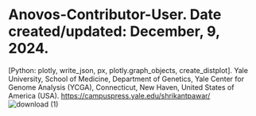 # Anovos-Contributor-User. Date created/updated: December, 9, 2024.
[Python: plotly, write_json, px, plotly.graph_objects, create_distplot].
Yale University, School of Medicine, Department of Genetics, Yale Center for Genome Analysis (YCGA), Connecticut,  New Haven, United States of America (USA).
https://campuspress.yale.edu/shrikantpawar/
![download (1)](https://github.com/user-attachments/assets/dd91e113-fae7-4ab5-8ae0-675dcf4d5ea7)
